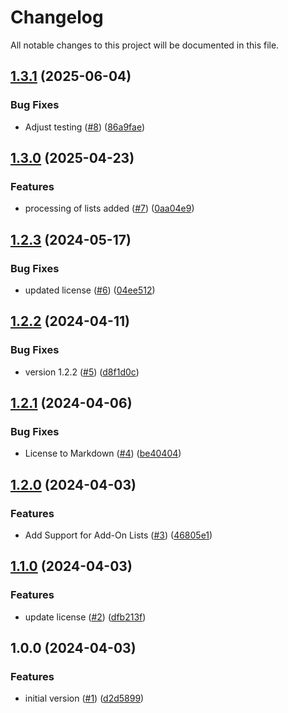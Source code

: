 # Changelog

All notable changes to this project will be documented in this file.

## [1.3.1](https://github.com/acai-consulting/terraform-aws-acf-core-configuration/compare/1.3.0...1.3.1) (2025-06-04)


### Bug Fixes

* Adjust testing ([#8](https://github.com/acai-consulting/terraform-aws-acf-core-configuration/issues/8)) ([86a9fae](https://github.com/acai-consulting/terraform-aws-acf-core-configuration/commit/86a9fae95973f0dbc154325786489412dbf21dfa))

## [1.3.0](https://github.com/acai-consulting/terraform-aws-acf-core-configuration/compare/1.2.3...1.3.0) (2025-04-23)


### Features

* processing of lists added ([#7](https://github.com/acai-consulting/terraform-aws-acf-core-configuration/issues/7)) ([0aa04e9](https://github.com/acai-consulting/terraform-aws-acf-core-configuration/commit/0aa04e9aa9392b6f0a442e2df8834ee8a060c8f5))

## [1.2.3](https://github.com/acai-consulting/terraform-aws-acf-core-configuration/compare/1.2.2...1.2.3) (2024-05-17)


### Bug Fixes

* updated license  ([#6](https://github.com/acai-consulting/terraform-aws-acf-core-configuration/issues/6)) ([04ee512](https://github.com/acai-consulting/terraform-aws-acf-core-configuration/commit/04ee512b822a33075e7e130b35b29a2d73a6b0ba))

## [1.2.2](https://github.com/acai-consulting/terraform-aws-acf-core-configuration/compare/1.2.1...1.2.2) (2024-04-11)


### Bug Fixes

* version 1.2.2 ([#5](https://github.com/acai-consulting/terraform-aws-acf-core-configuration/issues/5)) ([d8f1d0c](https://github.com/acai-consulting/terraform-aws-acf-core-configuration/commit/d8f1d0c9c8d6580d74f2b8871b5a91fbbb820f8e))

## [1.2.1](https://github.com/acai-consulting/terraform-aws-acf-core-configuration/compare/1.2.0...1.2.1) (2024-04-06)


### Bug Fixes

* License to Markdown ([#4](https://github.com/acai-consulting/terraform-aws-acf-core-configuration/issues/4)) ([be40404](https://github.com/acai-consulting/terraform-aws-acf-core-configuration/commit/be40404455ca76078bcd0f40fb0743c8a38a1091))

## [1.2.0](https://github.com/acai-consulting/terraform-aws-acf-core-configuration/compare/1.1.0...1.2.0) (2024-04-03)


### Features

* Add Support for Add-On Lists ([#3](https://github.com/acai-consulting/terraform-aws-acf-core-configuration/issues/3)) ([46805e1](https://github.com/acai-consulting/terraform-aws-acf-core-configuration/commit/46805e1a550126c9f27fce05788c7ab5e1e6d16c))

## [1.1.0](https://github.com/acai-consulting/terraform-aws-acf-core-configuration/compare/1.0.0...1.1.0) (2024-04-03)


### Features

* update license ([#2](https://github.com/acai-consulting/terraform-aws-acf-core-configuration/issues/2)) ([dfb213f](https://github.com/acai-consulting/terraform-aws-acf-core-configuration/commit/dfb213fc4dc27177534db775aeb241746831d4b4))

## 1.0.0 (2024-04-03)


### Features

* initial version ([#1](https://github.com/acai-consulting/terraform-aws-acf-core-configuration/issues/1)) ([d2d5899](https://github.com/acai-consulting/terraform-aws-acf-core-configuration/commit/d2d5899c092d223f69c94339e40a44a2f87f2a71))

